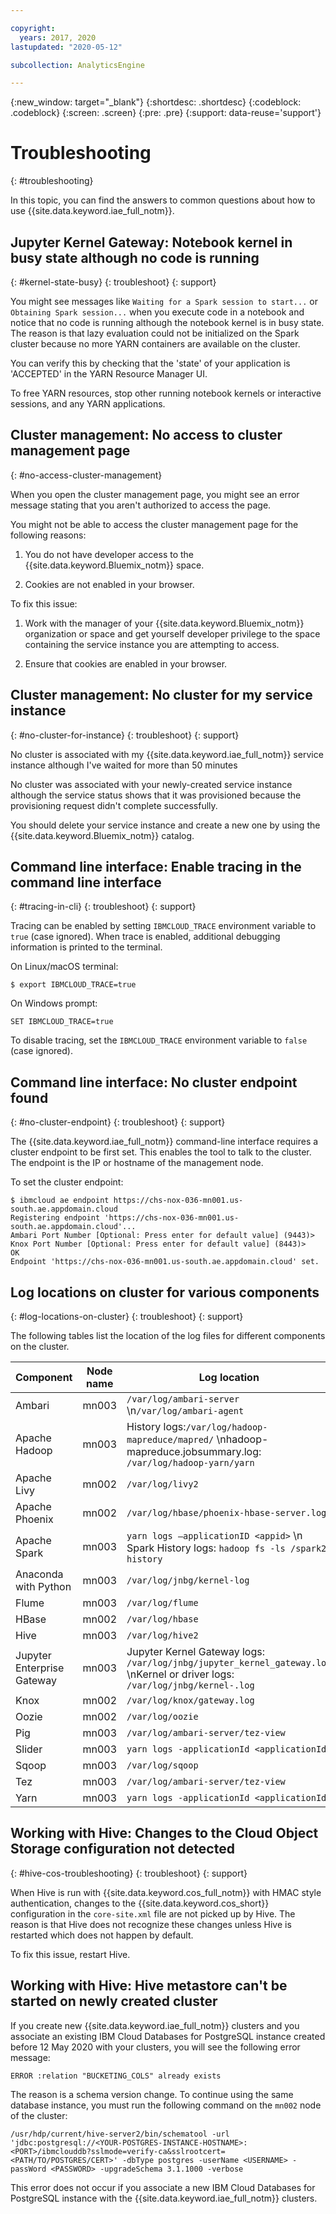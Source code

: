 ```yaml
---

copyright:
  years: 2017, 2020
lastupdated: "2020-05-12"

subcollection: AnalyticsEngine

---
```


<!-- Attribute definitions -->
{:new_window: target="_blank"}
{:shortdesc: .shortdesc}
{:codeblock: .codeblock}
{:screen: .screen}
{:pre: .pre}
{:support: data-reuse='support'}

# Troubleshooting
{: #troubleshooting}

In this topic, you can find the answers to common questions about how to use {{site.data.keyword.iae_full_notm}}.

## Jupyter Kernel Gateway: Notebook kernel in busy state although no code is running
{: #kernel-state-busy}
{: troubleshoot}
{: support}

You might see messages like `Waiting for a Spark session to start...` or `Obtaining Spark session...` when you execute code in a notebook and notice that no code is running although the notebook kernel is in busy state. The reason is that lazy evaluation could not be initialized on the Spark cluster because no more YARN containers are available on the cluster.

You can verify this by checking that the 'state' of your application is 'ACCEPTED' in the YARN Resource Manager UI.

To free YARN resources, stop other running notebook kernels or interactive sessions, and any YARN applications.

## Cluster management: No access to cluster management page
{: #no-access-cluster-management}

When you open the cluster management page, you might see an error message stating that you aren't authorized to access the page.

You might not be able to access the cluster management page for the following reasons:

1. You do not have developer access to the {{site.data.keyword.Bluemix_notm}} space.

2. Cookies are not enabled in your browser.

To fix this issue:

1. Work with the manager of your {{site.data.keyword.Bluemix_notm}} organization or space and get yourself developer privilege to the space containing the service instance you are attempting to access.

2. Ensure that cookies are enabled in your browser.

## Cluster management: No cluster for my service instance
{: #no-cluster-for-instance}
{: troubleshoot}
{: support}

No cluster is associated with my {{site.data.keyword.iae_full_notm}} service instance although I've waited for more than 50 minutes

No cluster was associated with your newly-created service instance although the service status shows that it was provisioned because the provisioning request didn't complete successfully.

You should delete your service instance and create a new one by using the {{site.data.keyword.Bluemix_notm}} catalog.

## Command line interface: Enable tracing in the command line interface
{: #tracing-in-cli}
{: troubleshoot}
{: support}

Tracing can be enabled by setting `IBMCLOUD_TRACE` environment variable to `true` (case ignored). When trace is enabled,  additional debugging information is printed to the terminal.

On Linux/macOS terminal:

```
$ export IBMCLOUD_TRACE=true
```

On Windows prompt:

```
SET IBMCLOUD_TRACE=true
```

To disable tracing, set the `IBMCLOUD_TRACE` environment variable to `false` (case ignored).

## Command line interface: No cluster endpoint found
{: #no-cluster-endpoint}
{: troubleshoot}
{: support}

The {{site.data.keyword.iae_full_notm}} command-line interface requires a cluster endpoint to be first set. This enables the tool to talk to the cluster. The endpoint is the IP or hostname of the management node.

To set the cluster endpoint:

```
$ ibmcloud ae endpoint https://chs-nox-036-mn001.us-south.ae.appdomain.cloud
Registering endpoint 'https://chs-nox-036-mn001.us-south.ae.appdomain.cloud'...
Ambari Port Number [Optional: Press enter for default value] (9443)>
Knox Port Number [Optional: Press enter for default value] (8443)>
OK
Endpoint 'https://chs-nox-036-mn001.us-south.ae.appdomain.cloud' set.
```

## Log locations on cluster for various components
{: #log-locations-on-cluster}
{: troubleshoot}
{: support}

The following tables list the location of the log files for different components on the cluster.

| Component | Node name | Log location |
|-----------|-----------|--------------|
|Ambari|mn003|`/var/log/ambari-server`  \n`/var/log/ambari-agent`|
|Apache Hadoop|mn003|History logs:`/var/log/hadoop-mapreduce/mapred/`  \nhadoop-mapreduce.jobsummary.log: `/var/log/hadoop-yarn/yarn`|
|Apache Livy|mn002|`/var/log/livy2`|
|Apache Phoenix|mn002|`/var/log/hbase/phoenix-hbase-server.log`|
|Apache Spark|mn003|`yarn logs –applicationID <appid>`  \n Spark History logs: `hadoop fs -ls /spark2-history`|
|Anaconda with Python|mn003|`/var/log/jnbg/kernel-log`|
|Flume|mn003|`/var/log/flume`|
|HBase|mn002|`/var/log/hbase`|
|Hive|mn003|`/var/log/hive2`|
|Jupyter Enterprise Gateway|mn003|Jupyter Kernel Gateway logs: `/var/log/jnbg/jupyter_kernel_gateway.log`  \nKernel or driver logs: `/var/log/jnbg/kernel-.log`|
|Knox|mn002|`/var/log/knox/gateway.log`|
|Oozie|mn002|`/var/log/oozie`|
|Pig|mn003|`/var/log/ambari-server/tez-view`|
|Slider|mn003|`yarn logs -applicationId <applicationId>`|
|Sqoop|mn003|`/var/log/sqoop`|
|Tez|mn003|`/var/log/ambari-server/tez-view`|
|Yarn|mn003|`yarn logs -applicationId <applicationId>`|


## Working with Hive: Changes to the Cloud Object Storage configuration not detected
{: #hive-cos-troubleshooting}
{: troubleshoot}
{: support}

When Hive is run with {{site.data.keyword.cos_full_notm}} with HMAC style authentication, changes to the {{site.data.keyword.cos_short}} configuration in the `core-site.xml` file are not picked up by Hive. The reason is that Hive does not recognize these changes unless Hive is restarted which does not happen by default.

To fix this issue, restart Hive.

## Working with Hive: Hive metastore can't be started on newly created cluster

If you create new {{site.data.keyword.iae_full_notm}} clusters and you associate an existing IBM Cloud Databases for PostgreSQL instance created before 12 May 2020 with your clusters, you will see the following error message:

```
ERROR :relation "BUCKETING_COLS" already exists
```

The reason is a schema version change. To continue using the same database instance, you must run the following command on the `mn002` node of the cluster:

```
/usr/hdp/current/hive-server2/bin/schematool -url 'jdbc:postgresql://<YOUR-POSTGRES-INSTANCE-HOSTNAME>:<PORT>/ibmclouddb?sslmode=verify-ca&sslrootcert=<PATH/TO/POSTGRES/CERT>' -dbType postgres -userName <USERNAME> -passWord <PASSWORD> -upgradeSchema 3.1.1000 -verbose
```

This error does not occur if you associate a new IBM Cloud Databases for PostgreSQL instance with the {{site.data.keyword.iae_full_notm}} clusters.

